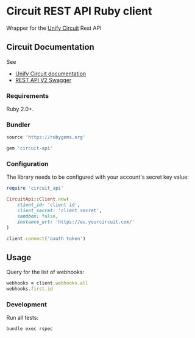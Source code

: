 # Circuit REST API Ruby client

Wrapper for the [Unify Circuit](https://www.circuit.com/) Rest API

## Circuit Documentation

See
- [Unify Circuit documentation](https://circuit.github.io/)
- [REST API V2 Swagger](https://circuitsandbox.net/rest/v2/swagger/ui/index.html)

### Requirements

Ruby 2.0+.

### Bundler

``` ruby
source 'https://rubygems.org'

gem 'circuit-api'
```

### Configuration

The library needs to be configured with your account's secret key value:

``` ruby
require 'circuit_api'

CircuitApi::Client.new(
    client_id: 'client id',
    client_secret: 'client secret',
    sandbox: false,
    instance_url: 'https://eu.yourcircuit.com/'
)

client.connect('oauth token')
```

## Usage

Query for the list of webhooks:

```ruby
webhooks = client.webhooks.all
webhooks.first.id
```

### Development

Run all tests:

    bundle exec rspec

